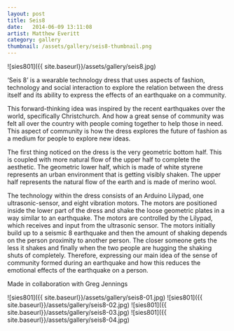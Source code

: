```yaml
---
layout: post
title: Seis8
date:   2014-06-09 13:11:08
artist: Matthew Everitt
category: gallery
thumbnail: /assets/gallery/seis8-thumbnail.png
---
```


![sies801]({{ site.baseurl}}/assets/gallery/seis8.jpg)

‘Seis 8’ is a wearable technology dress that uses aspects of fashion, technology and social interaction to explore the relation between the dress itself and its ability to express the effects of an earthquake on a community.

This forward-thinking idea was inspired by the recent earthquakes over the world, specifically Christchurch. And how a great sense of community was felt all over the country with people coming together to help those in need. This aspect of community is how the dress explores the future of fashion as a medium for people to explore new ideas.

The first thing noticed on the dress is the very geometric bottom half. This is coupled with more natural flow of the upper half to complete the aesthetic. The geometric lower half, which is made of white styrene represents an urban environment that is getting visibly shaken. The upper half represents the natural flow of the earth and is made of merino wool.

The technology within the dress consists of an Arduino Lilypad, one ultrasonic-sensor, and eight vibration motors. The motors are positioned inside the lower part of the dress and shake the loose geometric plates in a way similar to an earthquake. The motors are controlled by the Lilypad, which receives and input from the ultrasonic sensor. The motors initially build up to a seismic 8 earthquake and then the amount of shaking depends on the person proximity to another person. The closer someone gets the less it shakes and finally when the two people are hugging the shaking shuts of completely. Therefore, expressing our main idea of the sense of community formed during an earthquake and how this reduces the emotional effects of the earthquake on a person.

Made in collaboration with Greg Jennings

![sies801]({{ site.baseurl}}/assets/gallery/seis8-01.jpg)
![sies801]({{ site.baseurl}}/assets/gallery/seis8-02.jpg)
![sies801]({{ site.baseurl}}/assets/gallery/seis8-03.jpg)
![sies801]({{ site.baseurl}}/assets/gallery/seis8-04.jpg)